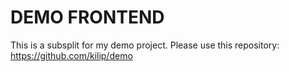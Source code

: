 DEMO FRONTEND
=============

This is a subsplit for my demo project. Please use this repository: https://github.com/kilip/demo